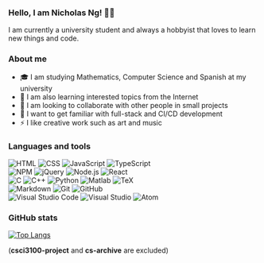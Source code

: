 ### Hello, I am Nicholas Ng! 👋🏻
I am currently a university student and always a hobbyist that loves to learn new things and code.

### About me
- 🎓 I am studying Mathematics, Computer Science and Spanish at my university
- 🌱 I am also learning interested topics from the Internet
- 👯 I am looking to collaborate with other people in small projects
- 🥅 I want to get familiar with full-stack and CI/CD development
- ⚡ I like creative work such as art and music

### Languages and tools
![HTML](https://img.shields.io/badge/-HTML-e34f26?style=flat-square&logo=html5&logoColor=ffffff)
![CSS](https://img.shields.io/badge/-CSS-1572b6?style=flat-square&logo=css3&logoColor=ffffff)
![JavaScript](https://img.shields.io/badge/-JavaScript-f7df1e?style=flat-square&logo=javascript&logoColor=303030)
![TypeScript](https://img.shields.io/badge/-TypeScript-3178c6?style=flat-square&logo=typescript&logoColor=ffffff)\
![NPM](https://img.shields.io/badge/-NPM-cb3837?style=flat-square&logo=npm&logoColor=ffffff)
![jQuery](https://img.shields.io/badge/-jQuery-0769ad?style=flat-square&logo=jquery&logoColor=ffffff)
![Node.js](https://img.shields.io/badge/-Node%2ejs-339933?style=flat-square&logo=node%2ejs&logoColor=ffffff)
![React](https://img.shields.io/badge/-React-61dafb?style=flat-square&logo=react&logoColor=303030)\
![C](https://img.shields.io/badge/-C-a8b9cc?style=flat-square&logo=c&logoColor=303030)
![C++](https://img.shields.io/badge/-C++-00599c?style=flat-square&logo=c%2B%2B&logoColor=ffffff)
![Python](https://img.shields.io/badge/-Python-3776ab?style=flat-square&logo=python&logoColor=ffffff)
![Matlab](https://img.shields.io/badge/-MATLAB-0076ab?style=flat-square&logo=mathworks&logoColor=ffffff)
![TeX](https://img.shields.io/badge/-TeX-008080?style=flat-square&logo=latex&logoColor=ffffff)\
![Markdown](https://img.shields.io/badge/-Markdown-000000?style=flat-square&logo=markdown&logoColor=ffffff)
![Git](https://img.shields.io/badge/-Git-f05032?style=flat-square&logo=git&logoColor=ffffff)
![GitHub](https://img.shields.io/badge/-GitHub-181717?style=flat-square&logo=github&logoColor=ffffff)\
![Visual Studio Code](https://img.shields.io/badge/-Visual%20Studio%20Code-007acc?style=flat-square&logo=visual-studio-code&logoColor=ffffff)
![Visual Studio](https://img.shields.io/badge/-Visual%20Studio-5c2d91?style=flat-square&logo=visual-studio&logoColor=ffffff)
![Atom](https://img.shields.io/badge/-Atom-66595c?style=flat-square&logo=atom&logoColor=ffffff)

### GitHub stats
[![Top Langs](https://github-readme-stats.vercel.app/api/top-langs/?username=onenylxus&exclude_repo=csci3100-project,cs-archive&theme=dark&layout=compact)](https://github.com/anuraghazra/github-readme-stats)

(**csci3100-project** and **cs-archive** are excluded)
